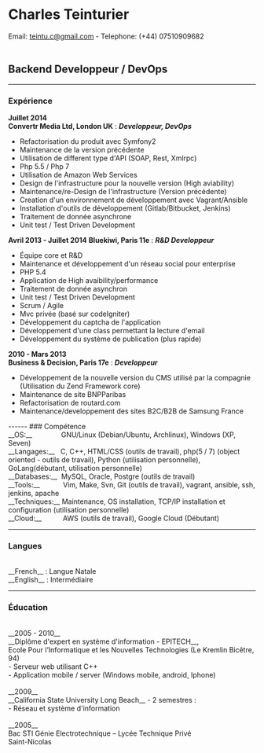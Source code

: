 # Charles Teinturier
Email: teintu.c@gmail.com - Telephone: (+44) 07510909682<br><br>
## Backend Developpeur / DevOps

------
### Expérience
__Juillet 2014__ <br>
__Convertr Media Ltd, London UK__
: __*Developpeur, DevOps*__

- Refactorisation du produit avec Symfony2
- Maintenance de la version précédente
- Utilisation de different type d'API (SOAP, Rest, Xmlrpc)
- Php 5.5 / Php 7
- Utilisation de Amazon Web Services
- Design de l'infrastructure pour la nouvelle version (High aviability)
- Maintenance/re-Design de l'infrastructure (Version précédente)
- Creation d'un environnement de  développement avec Vagrant/Ansible
- Installation d'outils de  développement (Gitlab/Bitbucket, Jenkins)
- Traitement de donnée asynchrone
- Unit test / Test Driven Development

__Avril 2013 - Juillet 2014__ 
__Bluekiwi, Paris 11e__
: __*R&D Developpeur*__
  
- Équipe core et R&D
- Maintenance et développement d'un réseau social pour enterprise
- PHP 5.4
- Application de High avaibility/performance 
- Traitement de donnée asynchron
- Unit test / Test Driven Development
- Scrum / Agile
- Mvc privée (bas&eacute; sur codeIgniter)
- Développement du captcha de l'application
- Développement d'une class permettant la lecture d'email
- Développement du système de publication (plus rapide)


__2010 - Mars 2013__ <br>
__Business & Decision, Paris 17e__
: __*Developpeur*__
  
- Développement de la nouvelle version du CMS utilisé par la compagnie
(Utilisation du Zend Framework core)<br>
- Maintenance de site BNPParibas
- Refactorisation de routard.com
- Maintenance/developpement des sites B2C/B2B de Samsung France

<div style="page-break-after: always;"></div>
------
### Compétence
<br>
__OS:__&nbsp;&nbsp;&nbsp;&nbsp;&nbsp;&nbsp;&nbsp;&nbsp;&nbsp;&nbsp;&nbsp;&nbsp;&nbsp;&nbsp;&nbsp;GNU/Linux (Debian/Ubuntu, Archlinux), Windows (XP, Seven)<br>
__Langages:__&nbsp;&nbsp;&nbsp;C, C++, HTML/CSS (outils de travail), php(5 / 7)
(object oriented - outils de travail), Python (utilisation personnelle), GoLang(débutant, utilisation personnelle)<br>
__Databases:__&nbsp;&nbsp;MySQL, Oracle, Postgre (outils de travail)<br>
__Tools:__&nbsp;&nbsp;&nbsp;&nbsp;&nbsp;&nbsp;&nbsp;&nbsp;&nbsp;&nbsp;&nbsp;&nbsp;Vim, Make, Svn, Git (outils de travail), vagrant, ansible, ssh, jenkins, apache<br>
__Techniques:__&nbsp;Maintenance, OS installation, TCP/IP installation et
configuration (utilisation personnelle)<br>
__Cloud:__&nbsp;&nbsp;&nbsp;&nbsp;&nbsp;&nbsp;&nbsp;&nbsp;&nbsp;&nbsp;&nbsp;AWS (outils de travail), Google Cloud (Débutant)

------

### Langues
<br>
__French__ : Langue Natale<br>
__English__ : Intermédiaire<br>

-------

### Éducation
<br>
  __2005 - 2010__ <br>
__Diplôme d'expert en système d'information - EPITECH__,<br>Ecole
Pour l’Informatique et les Nouvelles Technologies (Le
Kremlin Bicêtre, 94)<br>
- Serveur web utilisant C++<br>
- Application mobile / server (Windows mobile,
android, Iphone)<br><br>
  __2009__ <br>
  __California State University Long Beach__ - 2 semestres :<br>
- Réseau et système d'information<br><br>
  __2005__ <br>
  Bac STI Génie Electrotechnique – Lycée Technique Privé<br>
Saint-Nicolas
